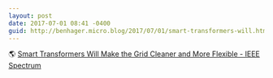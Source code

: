 ```yaml
---
layout: post
date: 2017-07-01 08:41 -0400
guid: http://benhager.micro.blog/2017/07/01/smart-transformers-will.html
---
```

🌎 [Smart Transformers Will Make the Grid Cleaner and More Flexible - IEEE Spectrum](http://spectrum.ieee.org/energy/renewables/smart-transformers-will-make-the-grid-cleaner-and-more-flexible)

